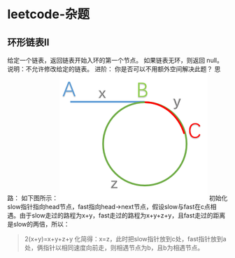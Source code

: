 # leetcode-杂题
## 环形链表II
给定一个链表，返回链表开始入环的第一个节点。 如果链表无环，则返回 null。
说明：不允许修改给定的链表。
进阶：
你是否可以不用额外空间解决此题？
思路：
如下图所示：
![](/images/20190319113006953_1823171335.png)
初始化slow指针指向head节点，fast指向head->next节点，假设slow与fast在c点相遇。由于slow走过的路程为x+y，fast走过的路程为x+y+z+y，且fast走过的距离是slow的两倍，所以：
> 2(x+y)=x+y+z+y
化简得：x=z，此时把slow指针放到c处，fast指针放到a处，俩指针以相同速度向前走，则相遇节点为b，且b为相遇节点。
